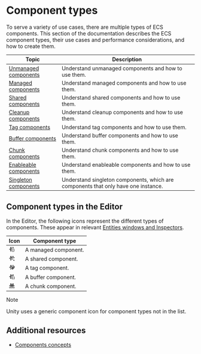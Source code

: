 # Component types

To serve a variety of use cases, there are multiple types of ECS components. This section of the documentation describes the ECS component types, their use cases and performance considerations, and how to create them.

| **Topic**                                                 | **Description**                                           |
|-----------------------------------------------------------|-----------------------------------------------------------|
| [Unmanaged components](components-unmanaged.md)           | Understand unmanaged components and how to use them.      |
| [Managed components](components-managed.md)               | Understand managed components and how to use them.        |
| [Shared components](components-shared.md)                 | Understand shared components and how to use them.         |
| [Cleanup components](components-cleanup.md)               | Understand cleanup components and how to use them.        |
| [Tag components](components-tag.md)                       | Understand tag components and how to use them.            |
| [Buffer components](components-buffer.md)                 | Understand buffer components and how to use them.         |
| [Chunk components](components-chunk.md)                   | Understand chunk components and how to use them.          |
| [Enableable components](components-enableable.md)| Understand enableable components and how to use them.|
| [Singleton components](components-singleton.md)| Understand singleton components, which are components that only have one instance.|

## Component types in the Editor

In the Editor, the following icons represent the different types of components. These appear in relevant [Entities windows and Inspectors](editor-workflows.md).

| **Icon**                                 | **Component type**   |
| ---------------------------------------- | -------------------- |
| ![](images/editor-managed-component.png) | A managed component. |
| ![](images/editor-shared-component.png)  | A shared component.  |
| ![](images/editor-tag-component.png)     | A tag component.     |
| ![](images/editor-buffer-component.png)  | A buffer component.  |
| ![](images/editor-chunk-component.png)   | A chunk component.   |

> [!NOTE]
> Unity uses a generic component icon for component types not in the list.

## Additional resources

* [Components concepts](concepts-components.md)
